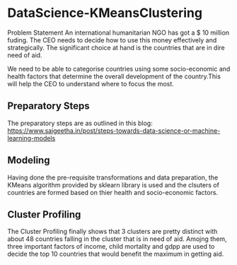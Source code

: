 # DataScience-KMeansClustering

Problem Statement
An international humanitarian NGO has got a $ 10 million fuding. The CEO needs to decide how to use this money effectively and strategically. The significant choice at hand is the countries that are in dire need of aid.

We need to be able to categorise countries using some socio-economic and health factors that determine the overall development of the country.This will help the CEO to understand where to focus the most.

## Preparatory Steps

The preparatory steps are as outlined in this blog:
 https://www.saigeetha.in/post/steps-towards-data-science-or-machine-learning-models
 
## Modeling
Having done the pre-requisite transformations and data preparation, the KMeans algorithm provided by sklearn library is used and the clsuters of countries are formed based on thier health and socio-economic factors. 

## Cluster Profiling
The Cluster Profiling finally shows that 3 clusters are pretty distinct with about 48 countries falling in the cluster that is in need of aid. Amojng them, three important factors of income, child mortality and gdpp are used to decide the top 10 countries that would benefit the maximum in getting aid. 
